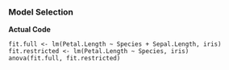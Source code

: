 ### Model Selection
**Actual Code**
```
fit.full <- lm(Petal.Length ~ Species + Sepal.Length, iris)
fit.restricted <- lm(Petal.Length ~ Species, iris)
anova(fit.full, fit.restricted)
```
